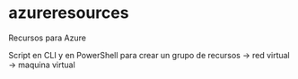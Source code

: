 # azureresources
Recursos para Azure

Script en CLI y en PowerShell para crear un grupo de recursos -> red virtual -> maquina virtual
